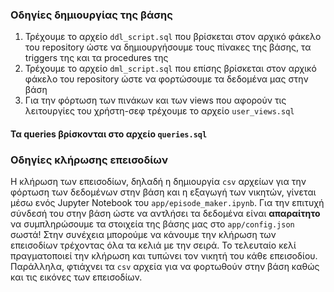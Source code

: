 ### Οδηγίες δημιουργίας της βάσης
1. Τρέχουμε το αρχείο ```ddl_script.sql``` που βρίσκεται στον αρχικό φάκελο του repository ώστε να δημιουργήσουμε τους πίνακες της βάσης, τα triggers της και τα procedures της
2. Τρέχουμε το αρχείο ```dml_script.sql``` που επίσης βρίσκεται στον αρχικό φάκελο του repository ώστε να φορτώσουμε τα δεδομένα μας στην βάση
3. Για την φόρτωση των πινάκων και των views που αφορούν τις λειτουργίες του χρήστη-σεφ τρέχουμε το αρχείο ```user_views.sql```

#### Τα queries βρίσκονται στο αρχείο ```queries.sql```

### Οδηγίες κλήρωσης επεισοδίων
Η κλήρωση των επεισοδίων, δηλαδή η δημιουργία ```csv``` αρχείων για την φόρτωση των δεδομένων στην βάση και η εξαγωγή των νικητών, γίνεται μέσω ενός Jupyter Notebook του ```app/episode_maker.ipynb```. Για την επιτυχή σύνδεσή του στην βάση ώστε να αντλήσει τα δεδομένα είναι **απαραίτητο** να συμπληρώσουμε τα στοιχεία της βάσης μας στο ```app/config.json``` σωστά! Στην συνέχεια μπορούμε να κάνουμε την κλήρωση των επεισοδίων τρέχοντας όλα τα κελιά με την σειρά. Το τελευταίο κελί πραγματοποιεί την κλήρωση και τυπώνει τον νικητή του κάθε επεισοδίου. Παράλληλα, φτιάχνει τα ```csv``` αρχεία για να φορτωθούν στην βάση καθώς και τις εικόνες των επεισοδίων. 
